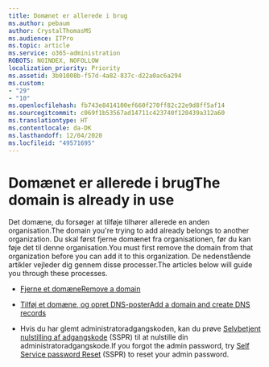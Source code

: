 ```yaml
---
title: Domænet er allerede i brug
ms.author: pebaum
author: CrystalThomasMS
ms.audience: ITPro
ms.topic: article
ms.service: o365-administration
ROBOTS: NOINDEX, NOFOLLOW
localization_priority: Priority
ms.assetid: 3b01008b-f57d-4a82-837c-d22a0ac6a294
ms.custom:
- "29"
- "10"
ms.openlocfilehash: fb743e8414100ef660f270ff82c22e9d8ff5af14
ms.sourcegitcommit: c069f1b53567ad14711c423740f120439a312a60
ms.translationtype: HT
ms.contentlocale: da-DK
ms.lasthandoff: 12/04/2020
ms.locfileid: "49571695"
---
```

# <a name="the-domain-is-already-in-use"></a><span data-ttu-id="f5e67-102">Domænet er allerede i brug</span><span class="sxs-lookup"><span data-stu-id="f5e67-102">The domain is already in use</span></span>

<span data-ttu-id="f5e67-103">Det domæne, du forsøger at tilføje tilhører allerede en anden organisation.</span><span class="sxs-lookup"><span data-stu-id="f5e67-103">The domain you're trying to add already belongs to another organization.</span></span> <span data-ttu-id="f5e67-104">Du skal først fjerne domænet fra organisationen, før du kan føje det til denne organisation.</span><span class="sxs-lookup"><span data-stu-id="f5e67-104">You must first remove the domain from that organization before you can add it to this organization.</span></span> <span data-ttu-id="f5e67-105">De nedenstående artikler vejleder dig gennem disse processer.</span><span class="sxs-lookup"><span data-stu-id="f5e67-105">The articles below will guide you through these processes.</span></span>
  
- [<span data-ttu-id="f5e67-106">Fjerne et domæne</span><span class="sxs-lookup"><span data-stu-id="f5e67-106">Remove a domain</span></span>](https://docs.microsoft.com/microsoft-365/admin/get-help-with-domains/remove-a-domain)

- [<span data-ttu-id="f5e67-107">Tilføj et domæne, og opret DNS-poster</span><span class="sxs-lookup"><span data-stu-id="f5e67-107">Add a domain and create DNS records</span></span>](https://docs.microsoft.com/microsoft-365/admin/get-help-with-domains/create-dns-records-at-any-dns-hosting-provider)

- <span data-ttu-id="f5e67-108">Hvis du har glemt administratoradgangskoden, kan du prøve [Selvbetjent nulstilling af adgangskode](https://passwordreset.microsoftonline.com/) (SSPR) til at nulstille din administratoradgangskode.</span><span class="sxs-lookup"><span data-stu-id="f5e67-108">If you forgot the admin password, try [Self Service password Reset](https://passwordreset.microsoftonline.com/) (SSPR) to reset your admin password.</span></span>
